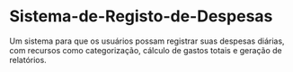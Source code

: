# Sistema-de-Registo-de-Despesas

 Um sistema para que os usuários possam registrar suas despesas diárias,
com recursos como categorização, cálculo de gastos totais e geração de relatórios.
